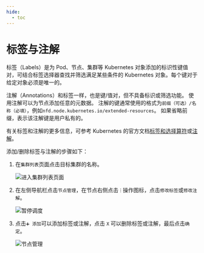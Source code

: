 ```yaml
---
hide:
  - toc
---
```


# 标签与注解

标签（Labels）是为 Pod、节点、集群等 Kubernetes 对象添加的标识性键值对，可结合标签选择器查找并筛选满足某些条件的 Kubernetes 对象。每个键对于给定对象必须是唯一的。

注解（Annotations）和标签一样，也是键/值对，但不具备标识或筛选功能。
使用注解可以为节点添加任意的元数据。
注解的键通常使用的格式为`前缀（可选）/名称（必填）`，例如`nfd.node.kubernetes.io/extended-resources`。
如果省略前缀，表示该注解键是用户私有的。

有关标签和注解的更多信息，可参考 Kubernetes 的官方文档[标签和选择算符](https://kubernetes.io/zh-cn/docs/concepts/overview/working-with-objects/labels/)或[注解](https://kubernetes.io/zh-cn/docs/concepts/overview/working-with-objects/annotations/)。

添加/删除标签与注解的步骤如下：

1. 在`集群列表`页面点击目标集群的名称。

    ![进入集群列表页面](https://docs.daocloud.io/daocloud-docs-images/docs/kpanda/images/schedule01.png)

2. 在左侧导航栏点击`节点管理`，在节点右侧点击 `ⵗ` 操作图标，点击`修改标签`或`修改注解`。

    ![暂停调度](https://docs.daocloud.io/daocloud-docs-images/docs/kpanda/images/labels01.png)

3. 点击`➕ 添加`可以添加标签或注解，点击 `X` 可以删除标签或注解，最后点击`确定`。

    ![节点管理](https://docs.daocloud.io/daocloud-docs-images/docs/kpanda/images/labels02.png)
